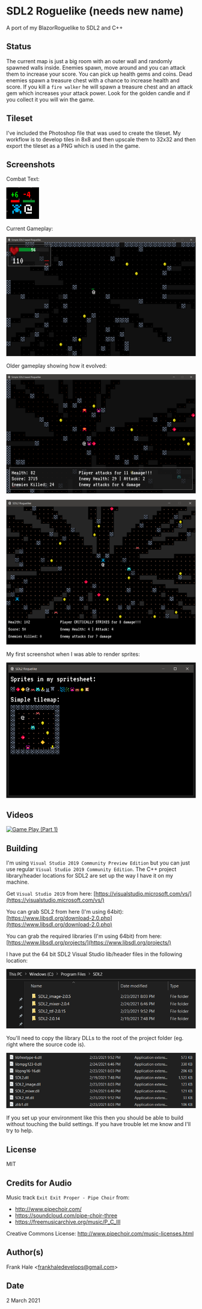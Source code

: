 # SDL2 Roguelike (needs new name)

A port of my BlazorRoguelike to SDL2 and C++

## Status

The current map is just a big room with an outer wall and randomly spawned
walls inside. Enemies spawn, move around and you can attack them to increase
your score. You can pick up health gems and coins. Dead enemies spawn a
treasure chest with a chance to increase health and score. If you kill a `fire walker` he will spawn a treasure chest and an attack gem which increases your attack power. Look for the golden candle and if you collect it you will win the game.

## Tileset

I've included the Photoshop file that was used to create the tileset. My
workflow is to develop tiles in 8x8 and then upscale them to 32x32 and then
export the tileset as a PNG which is used in the game.

## Screenshots

Combat Text:

![Combat Text](screenshots/combat_text.png)

Current Gameplay:

![New](screenshots/fourth.png)

Older gameplay showing how it evolved:

![Old](screenshots/third.png)

![Old](screenshots/second.png)

My first screenshot when I was able to render sprites:

![Old](screenshots/first.png)

## Videos

[![Game Play (Part 1)](https://img.youtube.com/vi/IOBuFlfgCSE/0.jpg)](https://www.youtube.com/watch?v=IOBuFlfgCSE)

## Building

I'm using `Visual Studio 2019 Community Preview Edition` but you can just use
regular `Visual Studio 2019 Community Edition`. The C++ project library/header
locations for SDL2 are set up the way I have it on my machine.

Get `Visual Studio 2019` from here: [https://visualstudio.microsoft.com/vs/](https://visualstudio.microsoft.com/vs/)

You can grab SDL2 from here (I'm using 64bit): [https://www.libsdl.org/download-2.0.php](https://www.libsdl.org/download-2.0.php)

You can grab the required libraries (I'm using 64bit) from here: [https://www.libsdl.org/projects/](https://www.libsdl.org/projects/)

I have put the 64 bit SDL2 Visual Studio lib/header files in the following
location:

![SDL2 Library Location](screenshots/required_libraries.png)

You'll need to copy the library DLLs to the root of the project folder (eg.
right where the source code is).

![SDL2 Required DLLs](screenshots/required_dlls.png)

If you set up your environment like this then you should be able to build
without touching the build settings. If you have trouble let me know and I'll
try to help.

## License

MIT

## Credits for Audio

Music track `Exit Exit Proper - Pipe Choir` from:

- http://www.pipechoir.com/
- https://soundcloud.com/pipe-choir-three
- https://freemusicarchive.org/music/P_C_III

Creative Commons License: http://www.pipechoir.com/music-licenses.html

## Author(s)

Frank Hale &lt;frankhaledevelops@gmail.com&gt;

## Date

2 March 2021